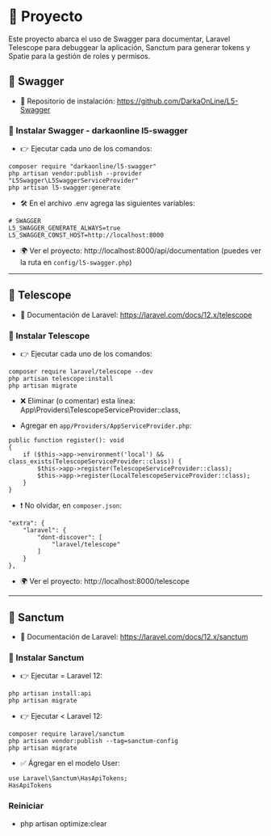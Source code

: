 # 🚀 Proyecto

Este proyecto abarca el uso de Swagger para documentar, Laravel Telescope para debuggear la aplicación, Sanctum para generar tokens y Spatie para la gestión de roles y permisos.

## 📘 Swagger

- 🔗 Repositorio de instalación: https://github.com/DarkaOnLine/L5-Swagger

### 🧩 Instalar Swagger - darkaonline l5-swagger

- 👉 Ejecutar cada uno de los comandos:
```
composer require "darkaonline/l5-swagger"
php artisan vendor:publish --provider "L5Swagger\L5SwaggerServiceProvider"
php artisan l5-swagger:generate
```

- 🛠️ En el archivo .env agrega las siguientes variables:

```
# SWAGGER
L5_SWAGGER_GENERATE_ALWAYS=true
L5_SWAGGER_CONST_HOST=http://localhost:8000
```

- 🌍 Ver el proyecto: http://localhost:8000/api/documentation (puedes ver la ruta en ```config/l5-swagger.php```)

---

## 📘 Telescope

- 🔗 Documentación de Laravel: https://laravel.com/docs/12.x/telescope

### 🧩 Instalar Telescope

- 👉 Ejecutar cada uno de los comandos:
```
composer require laravel/telescope --dev
php artisan telescope:install
php artisan migrate
```

- ❌ Eliminar (o comentar) esta línea: App\Providers\TelescopeServiceProvider::class,

- Agregar en ```app/Providers/AppServiceProvider.php```:
```
public function register(): void
{
    if ($this->app->environment('local') && class_exists(TelescopeServiceProvider::class)) {
        $this->app->register(TelescopeServiceProvider::class);
        $this->app->register(LocalTelescopeServiceProvider::class);
    }
}
```

- ❗ No olvidar, en ```composer.json```: 
```
"extra": {
    "laravel": {
        "dont-discover": [
            "laravel/telescope"
        ]
    }
},
```

- 🌍 Ver el proyecto: http://localhost:8000/telescope

---

## 📘 Sanctum

- 🔗 Documentación de Laravel: https://laravel.com/docs/12.x/sanctum

### 🧩 Instalar Sanctum

- 👉 Ejecutar = Laravel 12:
```
php artisan install:api
php artisan migrate
```

- 👉 Ejecutar < Laravel 12:
```
composer require laravel/sanctum
php artisan vendor:publish --tag=sanctum-config
php artisan migrate
```

- ✅ Ágregar en el modelo User: 
```
use Laravel\Sanctum\HasApiTokens;
HasApiTokens
```

### Reiniciar

- php artisan optimize:clear